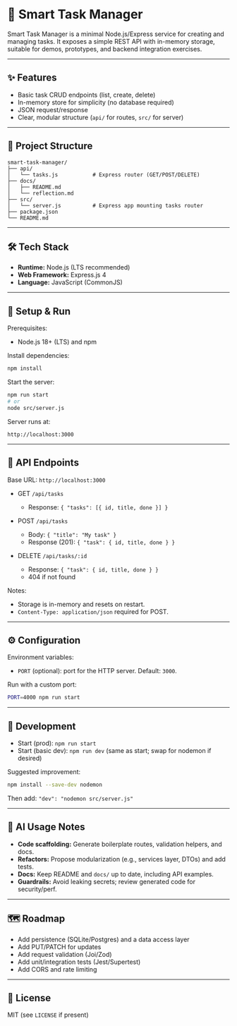 # 🔖 Smart Task Manager

Smart Task Manager is a minimal Node.js/Express service for creating and managing tasks. It exposes a simple REST API with in-memory storage, suitable for demos, prototypes, and backend integration exercises.

---

## ✨ Features

- Basic task CRUD endpoints (list, create, delete)
- In-memory store for simplicity (no database required)
- JSON request/response
- Clear, modular structure (`api/` for routes, `src/` for server)

---

## 🧱 Project Structure

```
smart-task-manager/
├── api/
│   └── tasks.js           # Express router (GET/POST/DELETE)
├── docs/
│   ├── README.md
│   └── reflection.md
├── src/
│   └── server.js          # Express app mounting tasks router
├── package.json
└── README.md
```

---

## 🛠️ Tech Stack

- **Runtime:** Node.js (LTS recommended)
- **Web Framework:** Express.js 4
- **Language:** JavaScript (CommonJS)

---

## 🚀 Setup & Run

Prerequisites:
- Node.js 18+ (LTS) and npm

Install dependencies:
```bash
npm install
```

Start the server:
```bash
npm run start
# or
node src/server.js
```

Server runs at:
```
http://localhost:3000
```

---

## 🔌 API Endpoints

Base URL: `http://localhost:3000`

- GET `/api/tasks`
  - Response: `{ "tasks": [{ id, title, done }] }`

- POST `/api/tasks`
  - Body: `{ "title": "My task" }`
  - Response (201): `{ "task": { id, title, done } }`

- DELETE `/api/tasks/:id`
  - Response: `{ "task": { id, title, done } }`
  - 404 if not found

Notes:
- Storage is in-memory and resets on restart.
- `Content-Type: application/json` required for POST.

---

## ⚙️ Configuration

Environment variables:
- `PORT` (optional): port for the HTTP server. Default: `3000`.

Run with a custom port:
```bash
PORT=4000 npm run start
```

---

## 🧪 Development

- Start (prod): `npm run start`
- Start (basic dev): `npm run dev` (same as start; swap for nodemon if desired)

Suggested improvement:
```bash
npm install --save-dev nodemon
```
Then add: `"dev": "nodemon src/server.js"`

---

## 🧠 AI Usage Notes

- **Code scaffolding:** Generate boilerplate routes, validation helpers, and docs.
- **Refactors:** Propose modularization (e.g., services layer, DTOs) and add tests.
- **Docs:** Keep README and `docs/` up to date, including API examples.
- **Guardrails:** Avoid leaking secrets; review generated code for security/perf.

---

## 🗺️ Roadmap

- Add persistence (SQLite/Postgres) and a data access layer
- Add PUT/PATCH for updates
- Add request validation (Joi/Zod)
- Add unit/integration tests (Jest/Supertest)
- Add CORS and rate limiting

---

## 📄 License

MIT (see `LICENSE` if present)